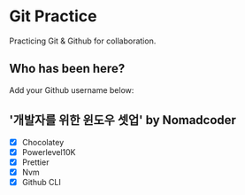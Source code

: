 # Git Practice

Practicing Git &amp; Github for collaboration.


## Who has been here?

Add your Github username below:


## '개발자를 위한 윈도우 셋업' by Nomadcoder
- [x] Chocolatey
- [x] Powerlevel10K
- [x] Prettier
- [x] Nvm
- [x] Github CLI
